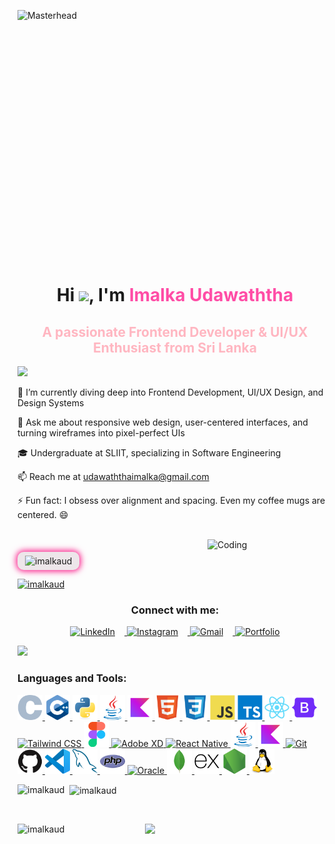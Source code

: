 <img 
        src="https://user-images.githubusercontent.com/62280849/128852791-6fb73a65-29a6-4c5e-84c5-e8372ac2bd77.gif" 
        alt="Masterhead" 
        width="10000" 
        height="400"
        style="display: block; margin: 0 auto;">
<h1 align="center">
  Hi <img src="https://emojis.slackmojis.com/emojis/images/1577305505/7373/hand_wave.gif?1577305505" width="30" />, I'm 
  <span style="color:#ff4da6;">Imalka Udawaththa</span>
</h1>
<h2 align="center" style="color: #ffb6c1 !important;">A passionate Frontend Developer & UI/UX Enthusiast from Sri Lanka</h2>

<img src="https://user-images.githubusercontent.com/74038190/212284115-f47cd8ff-2ffb-4b04-b5bf-4d1c14c0247f.gif" width="1000">

🎨 I’m currently diving deep into Frontend Development, UI/UX Design, and Design Systems

💬 Ask me about responsive web design, user-centered interfaces, and turning wireframes into pixel-perfect UIs

🎓 Undergraduate at SLIIT, specializing in Software Engineering

📫 Reach me at udawaththaimalka@gmail.com

⚡ Fun fact: I obsess over alignment and spacing. Even my coffee mugs are centered. 😄


</br>
<img align="right" alt="Coding" width ="200" src="https://cdn.dribbble.com/users/330915/screenshots/3587000/media/cf9c914d04e017ab821bab2ee0bb87cb.gif">

<p align="left" style="margin-top: 20px;">
  <img 
    src="https://komarev.com/ghpvc/?username=imalkaud&label=Profile%20views&color=ff66b2&style=flat-square" 
    alt="imalkaud"  
    style="
      background-color: #ede6ea; 
      padding: 6px 12px; 
      border-radius: 10px; 
      box-shadow: 0 0 10px #ff66b2cc;
      max-width: 180px;
      filter: drop-shadow(0 0 4px #f71184);
    "
  /> 
</p>

<p align="left"> <a href="https://github.com/ryo-ma/github-profile-trophy"><img src="https://github-profile-trophy.vercel.app/?username=imalkaud" alt="imalkaud" /></a> </p>


<h3 align="center">Connect with me:</h3>
<p align="center">
  <!-- LinkedIn -->
  <a href="https://www.linkedin.com/in/imalka-udawaththa-35b8762a8" target="_blank" title="LinkedIn">
    <img src="https://cdn.jsdelivr.net/gh/devicons/devicon/icons/linkedin/linkedin-original.svg" alt="LinkedIn" width="35" height="35" style="margin-right:15px;" />
  </a>

  <!-- Instagram -->
  <a href="https://www.instagram.com/imalkwii_ud" target="_blank" title="Instagram">
    <img src="https://upload.wikimedia.org/wikipedia/commons/a/a5/Instagram_icon.png" alt="Instagram" width="35" height="35" style="margin-right:15px;" />
  </a>

  <!-- Gmail -->
  <a href="mailto:udawaththaimalka@gmail.com" target="_blank" title="Gmail">
    <img src="https://upload.wikimedia.org/wikipedia/commons/4/4e/Gmail_Icon.png" alt="Gmail" width="35" height="35" style="margin-right:15px;" />
  </a>

  <!-- Portfolio -->
  <a href="https://tubular-semifreddo-b426f2.netlify.app/" target="_blank" title="Portfolio">
    <img src="https://img.icons8.com/ios-filled/50/ffffff/domain.png" alt="Portfolio" width="35" height="35" />
  </a>
</p>

<img src="https://user-images.githubusercontent.com/74038190/212284115-f47cd8ff-2ffb-4b04-b5bf-4d1c14c0247f.gif" width="1000">

<h3 align="left">Languages and Tools:</h3>
<p align="left">

  <!-- 🌐 Frontend Development -->
  <a href="https://en.wikipedia.org/wiki/C_(programming_language)" target="_blank" rel="noreferrer">
  <img src="https://raw.githubusercontent.com/devicons/devicon/master/icons/c/c-original.svg" alt="C" width="40" height="40"/>
</a>
<a href="https://isocpp.org/" target="_blank" rel="noreferrer">
  <img src="https://raw.githubusercontent.com/devicons/devicon/master/icons/cplusplus/cplusplus-original.svg" alt="C++" width="40" height="40"/>
</a>
<a href="https://www.python.org/" target="_blank" rel="noreferrer">
  <img src="https://raw.githubusercontent.com/devicons/devicon/master/icons/python/python-original.svg" alt="Python" width="40" height="40"/>
</a>
<a href="https://www.java.com/" target="_blank" rel="noreferrer">
  <img src="https://raw.githubusercontent.com/devicons/devicon/master/icons/java/java-original.svg" alt="Java" width="40" height="40"/>
</a>
<a href="https://kotlinlang.org/" target="_blank" rel="noreferrer">
  <img src="https://raw.githubusercontent.com/devicons/devicon/master/icons/kotlin/kotlin-original.svg" alt="Kotlin" width="40" height="40"/>
</a>
  <a href="https://developer.mozilla.org/en-US/docs/Web/HTML" target="_blank" rel="noreferrer">
    <img src="https://raw.githubusercontent.com/devicons/devicon/master/icons/html5/html5-original.svg" alt="HTML" width="40" height="40"/>
  </a>
  <a href="https://developer.mozilla.org/en-US/docs/Web/CSS" target="_blank" rel="noreferrer">
    <img src="https://raw.githubusercontent.com/devicons/devicon/master/icons/css3/css3-original.svg" alt="CSS" width="40" height="40"/>
  </a>
  <a href="https://developer.mozilla.org/en-US/docs/Web/JavaScript" target="_blank" rel="noreferrer">
    <img src="https://raw.githubusercontent.com/devicons/devicon/master/icons/javascript/javascript-original.svg" alt="JavaScript" width="40" height="40"/>
  </a>
  <a href="https://www.typescriptlang.org/" target="_blank" rel="noreferrer">
    <img src="https://raw.githubusercontent.com/devicons/devicon/master/icons/typescript/typescript-original.svg" alt="TypeScript" width="40" height="40"/>
  </a>
  <a href="https://reactjs.org/" target="_blank" rel="noreferrer">
    <img src="https://raw.githubusercontent.com/devicons/devicon/master/icons/react/react-original.svg" alt="React" width="40" height="40"/>
  </a>
  <a href="https://getbootstrap.com/" target="_blank" rel="noreferrer">
    <img src="https://raw.githubusercontent.com/devicons/devicon/master/icons/bootstrap/bootstrap-plain.svg" alt="Bootstrap" width="40" height="40"/>
  </a>
  <a href="https://tailwindcss.com/" target="_blank" rel="noreferrer">
    <img src="https://www.vectorlogo.zone/logos/tailwindcss/tailwindcss-icon.svg" alt="Tailwind CSS" width="40" height="40"/>
  </a>

  <!-- 🎨 UI/UX Design Tools -->
  <a href="https://www.figma.com/" target="_blank" rel="noreferrer">
    <img src="https://raw.githubusercontent.com/devicons/devicon/master/icons/figma/figma-original.svg" alt="Figma" width="40" height="40"/>
  </a>
  <a href="https://www.adobe.com/products/xd.html" target="_blank" rel="noreferrer">
    <img src="https://upload.wikimedia.org/wikipedia/commons/c/c2/Adobe_XD_CC_icon.svg" alt="Adobe XD" width="40" height="40"/>
  </a>

  <!-- 📱 Mobile Development -->
  <a href="https://reactnative.dev/" target="_blank" rel="noreferrer">
    <img src="https://reactnative.dev/img/header_logo.svg" alt="React Native" width="40" height="40"/>
  </a>
  <a href="https://www.java.com/" target="_blank" rel="noreferrer">
    <img src="https://raw.githubusercontent.com/devicons/devicon/master/icons/java/java-original.svg" alt="Java" width="40" height="40"/>
  </a>
  <a href="https://kotlinlang.org/" target="_blank" rel="noreferrer">
    <img src="https://raw.githubusercontent.com/devicons/devicon/master/icons/kotlin/kotlin-original.svg" alt="Kotlin" width="40" height="40"/>
  </a>

  <!-- ⚙️ Dev Tools & Platforms -->
  <a href="https://git-scm.com/" target="_blank" rel="noreferrer">
    <img src="https://www.vectorlogo.zone/logos/git-scm/git-scm-icon.svg" alt="Git" width="40" height="40"/>
  </a>
  <a href="https://github.com/" target="_blank" rel="noreferrer">
    <img src="https://raw.githubusercontent.com/devicons/devicon/master/icons/github/github-original.svg" alt="GitHub" width="40" height="40"/>
  </a>
  <a href="https://code.visualstudio.com/" target="_blank" rel="noreferrer">
    <img src="https://raw.githubusercontent.com/devicons/devicon/master/icons/vscode/vscode-original.svg" alt="VS Code" width="40" height="40"/>
  </a>

  <!-- 🧠 Backend / Databases -->
  <a href="https://www.mysql.com/" target="_blank" rel="noreferrer">
    <img src="https://raw.githubusercontent.com/devicons/devicon/master/icons/mysql/mysql-original.svg" alt="MySQL" width="40" height="40"/>
  </a>
  <a href="https://www.php.net/" target="_blank" rel="noreferrer">
    <img src="https://raw.githubusercontent.com/devicons/devicon/master/icons/php/php-original.svg" alt="PHP" width="40" height="40"/>
  </a>
  <a href="https://www.oracle.com/database/" target="_blank" rel="noreferrer">
    <img src="https://www.vectorlogo.zone/logos/oracle/oracle-icon.svg" alt="Oracle" width="40" height="40"/>
  </a>

  <!-- 🔥 MERN Stack -->
  <a href="https://www.mongodb.com/" target="_blank" rel="noreferrer">
    <img src="https://raw.githubusercontent.com/devicons/devicon/master/icons/mongodb/mongodb-original.svg" alt="MongoDB" width="40" height="40"/>
  </a>
  <a href="https://expressjs.com/" target="_blank" rel="noreferrer">
    <img src="https://raw.githubusercontent.com/devicons/devicon/master/icons/express/express-original.svg" alt="Express.js" width="40" height="40"/>
  </a>
  <a href="https://nodejs.org/" target="_blank" rel="noreferrer">
    <img src="https://raw.githubusercontent.com/devicons/devicon/master/icons/nodejs/nodejs-original.svg" alt="Node.js" width="40" height="40"/>
  </a>

  <!-- 🐧 Operating Systems -->
  <a href="https://www.linux.org/" target="_blank" rel="noreferrer">
    <img src="https://raw.githubusercontent.com/devicons/devicon/master/icons/linux/linux-original.svg" alt="Linux" width="40" height="40"/>
  </a>
</p>

<p>
  <img align="left" 
       src="https://github-readme-stats.vercel.app/api/top-langs?username=imalkaud&show_icons=true&locale=en&layout=compact&theme=dark&hide_border=true&bg_color=0d1117&title_color=ff4da6&text_color=c9d1d9&icon_color=ff66b2" 
       alt="imalkaud" />
</p>

<p>&nbsp;
  <img align="center" 
       src="https://github-readme-stats.vercel.app/api?username=imalkaud&show_icons=true&locale=en&theme=dark&hide_border=true&bg_color=0d1117&title_color=ff4da6&text_color=c9d1d9&icon_color=ff66b2" 
       alt="imalkaud" />
</p>

<br/>

<img align="left" 
     src="https://github-readme-streak-stats.herokuapp.com/?user=imalkaud&theme=dark&ring=ff4da6&fire=ff66b2&currStreakNum=ff66b2&sideNums=ff66b2&background=0d1117" 
     alt="imalkaud" />

<img align="right"
        src="https://github.com/Anmol-Baranwal/Cool-GIFs-For-GitHub/assets/74038190/e012b52a-b326-4c70-962f-91ee5e1c951f" width="300">

